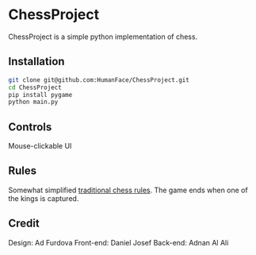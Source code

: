 # ChessProject

ChessProject is a simple python implementation of chess.

## Installation

```bash
git clone git@github.com:HumanFace/ChessProject.git
cd ChessProject
pip install pygame
python main.py
```

## Controls

Mouse-clickable UI

## Rules

Somewhat simplified [traditional chess rules](https://en.wikipedia.org/wiki/Rules_of_chess). The game ends when one of the kings is captured.

## Credit

Design: Ad Furdova
Front-end: Daniel Josef
Back-end: Adnan Al Ali
